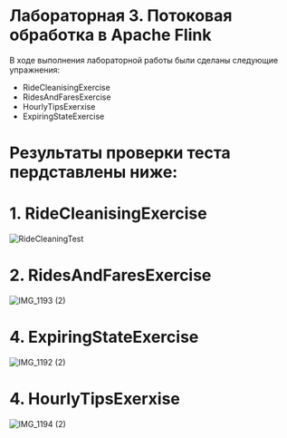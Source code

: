 # Лабораторная 3. Потоковая обработка в Apache Flink

В ходе выполнения лабораторной работы были сделаны следующие упражнения:

- RideCleanisingExercise
- RidesAndFaresExercise
- HourlyTipsExerxise
- ExpiringStateExercise

# Результаты проверки теста пердставлены ниже:
# 1. RideCleanisingExercise
![RideCleaningTest](https://github.com/LomakinaAD/Data_Base_Course/assets/113554667/c5048023-578c-445a-ae9d-e342017caf6d)

# 2. RidesAndFaresExercise
![IMG_1193 (2)](https://github.com/LomakinaAD/Data_Base_Course/assets/113554667/5ab5d893-a94a-4724-831f-48e90f185356)

# 4. ExpiringStateExercise
![IMG_1192 (2)](https://github.com/LomakinaAD/Data_Base_Course/assets/113554667/924bc504-adc5-44d1-919c-2ec0a5f4a6ed)

# 4. HourlyTipsExerxise
![IMG_1194 (2)](https://github.com/LomakinaAD/Data_Base_Course/assets/113554667/df1afc34-bff3-4074-9dfd-d0bb1304a9c3)










